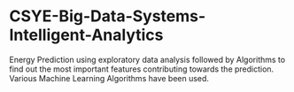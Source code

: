 # CSYE-Big-Data-Systems-Intelligent-Analytics
Energy Prediction using exploratory data analysis followed by Algorithms to find out the most important features contributing towards the prediction. Various Machine Learning Algorithms have been used.
